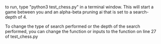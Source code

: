 to run, type "python3 test_chess.py" in a terminal window. This will start a game between you and an alpha-beta pruning ai that is set to a search-depth of 4. 

To change the type of search performed or the depth of the search performed, you can change the function or inputs to the function on line 27 of test_chess.py
